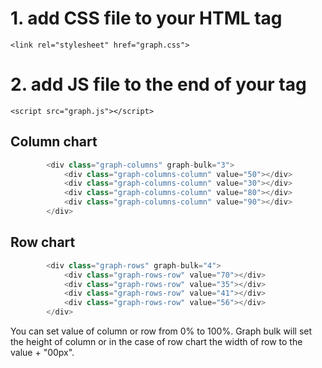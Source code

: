 # 1. add CSS file to your HTML <head> tag
  `<link rel="stylesheet" href="graph.css">`
  
# 2. add JS file to the end of your <body> tag
  `<script src="graph.js"></script>`
  
  
## Column chart

```javascript
        <div class="graph-columns" graph-bulk="3">
            <div class="graph-columns-column" value="50"></div>
            <div class="graph-columns-column" value="30"></div>
            <div class="graph-columns-column" value="80"></div>
            <div class="graph-columns-column" value="90"></div>
        </div>
```

## Row chart

```javascript
        <div class="graph-rows" graph-bulk="4">
            <div class="graph-rows-row" value="70"></div>
            <div class="graph-rows-row" value="35"></div>
            <div class="graph-rows-row" value="41"></div>
            <div class="graph-rows-row" value="56"></div>
        </div>
```

You can set value of column or row from 0% to 100%.
Graph bulk will set the height of column or in the case of row chart the width of row to the value + "00px".
